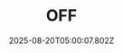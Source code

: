 ---
title: "OFF"
id: 3339880
date: 2025-08-20T05:00:07.802Z
link: games/steam/recent/off
image: http://media.steampowered.com/steamcommunity/public/images/apps/3339880/eacbaf86a0ce7d8f36b26982cc4acbd52c65b673.jpg
playtime_2weeks: 237
playtime_forever: 237
playtime_windows_forever: 0
playtime_mac_forever: 0
playtime_linux_forever: 237
playtime_deck_forever: 237
---